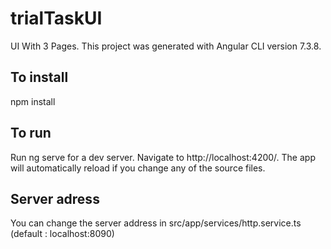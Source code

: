 # trialTaskUI
UI With 3 Pages. This project was generated with Angular CLI version 7.3.8.

## To install
npm install

## To run
Run ng serve for a dev server. Navigate to http://localhost:4200/. The app will automatically reload if you change any of the source files.

## Server adress
You can change the server address in src/app/services/http.service.ts (default : localhost:8090)
